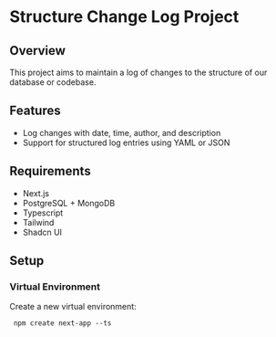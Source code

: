 # Structure Change Log Project

## Overview

This project aims to maintain a log of changes to the structure of our database or codebase.

## Features

- Log changes with date, time, author, and description
- Support for structured log entries using YAML or JSON

## Requirements

- Next.js
- PostgreSQL + MongoDB
- Typescript
- Tailwind
- Shadcn UI

## Setup

### Virtual Environment

Create a new virtual environment:

```
 npm create next-app --ts
```
